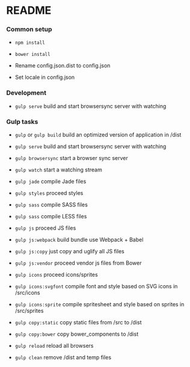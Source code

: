 # README #

### Common setup ###

* `npm install`

* `bower install`

* Rename config.json.dist to config.json

* Set locale in config.json

### Development ###

* `gulp serve` build and start browsersync server with watching

### Gulp tasks ###

* `gulp` or `gulp build` build an optimized version of application in /dist

* `gulp serve` build and start browsersync server with watching

* `gulp browsersync` start a browser sync server

* `gulp watch` start a watching stream

* `gulp jade` compile Jade files

* `gulp styles` proceed styles

* `gulp sass` compile SASS files

* `gulp sass` compile LESS files

* `gulp js` proceed JS files

* `gulp js:webpack` build bundle use Webpack + Babel

* `gulp js:copy` just copy and uglify all JS files

* `gulp js:vendor` proceed vendor js files from Bower

* `gulp icons` proceed icons/sprites

* `gulp icons:svgfont` compile font and style based on SVG icons in /src/icons

* `gulp icons:sprite` compile spritesheet and style based on sprites in /src/sprites

* `gulp copy:static` copy static files from /src to /dist

* `gulp copy:bower` copy bower_components to /dist

* `gulp reload` reload all browsers

* `gulp clean` remove /dist and temp files